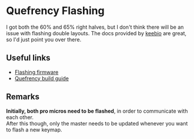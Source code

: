 # Quefrency Flashing

I got both the 60% and 65% right halves, but I don't think there will be an issue with flashing double layouts. 
The docs provided by [keebio](https://keeb.io) are great, so I'd just point you over there.

## Useful links
- [Flashing firmware](https://docs.keeb.io/#/flashing-firmware)
- [Quefrency build guide](https://docs.keeb.io/quefrency-build-guide/)

## Remarks
**Initially, both pro micros need to be flashed**, in order to communicate with each other.  
After this though, only the master needs to be updated whenever you want to flash a new keymap. 

